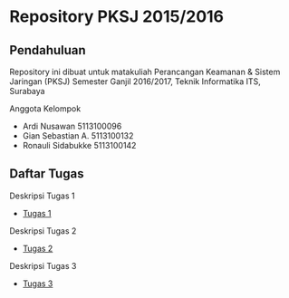 # Repository PKSJ 2015/2016

## Pendahuluan

Repository ini dibuat untuk matakuliah Perancangan Keamanan & Sistem Jaringan (PKSJ) Semester Ganjil 2016/2017, Teknik Informatika ITS, Surabaya
 
Anggota Kelompok
- Ardi Nusawan      5113100096
- Gian Sebastian A. 5113100132
- Ronauli Sidabukke 5113100142 


## Daftar Tugas

Deskripsi Tugas 1

 * [Tugas 1](https://github.com/ronayumik/PKSJ/tree/master/Tugas1)

Deskripsi Tugas 2

* [Tugas 2](https://github.com/ronayumik/PKSJ/tree/master/Tugas2)

Deskripsi Tugas 3

* [Tugas 3](https://github.com/ronayumik/PKSJ/tree/master/Tugas3)
